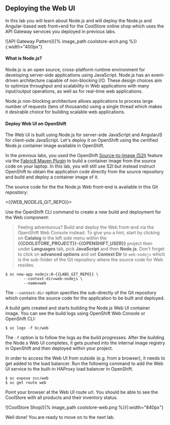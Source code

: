 ## Deploying the Web UI

In this lab you will learn about Node.js and will deploy the Node.js and Angular-based web front+end for the CoolStore online shop which uses the API Gateway services you deployed in previous labs. 

![API Gateway Pattern]({% image_path coolstore-arch.png %}){:width="400px"}

#### What is Node.js?

Node.js is an open source, cross-platform runtime environment for developing server-side applications using JavaScript. Node.js has an event-driven architecture capable of non-blocking I/O. These design choices aim to optimize throughput and scalability in Web applications with many input/output operations, as well as for real-time web applications.

Node.js non-blocking architecture allows applications to process large number of requests (tens of thousands) using a single thread which makes it desirable choice for building scalable web applications.

#### Deploy Web UI on OpenShift

The Web UI is built using Node.js for server-side JavaScript and AngularJS for client-side JavaScript. Let's deploy it on OpenShift using the certified Node.js container image available in OpenShift. 

In the previous labs, you used the OpenShift [Source-to-Image (S2I)]({{OPENSHIFT_DOCS_BASE}}/architecture/core_concepts/builds_and_image_streams.html#source-build) feature via the [Fabric8 Maven Plugin](https://maven.fabric8.io) to build a container image from the source code on your laptop. In this lab, you will still use S2I but instead instruct OpenShift to obtain the application code directly from the source repository and build and deploy a container image of it.

The source code for the the Node.js Web front-end is available in this Git repository: 

<{{WEB_NODEJS_GIT_REPO}}>

Use the OpenShift CLI command to create a new build and deployment for the Web component:

> Feeling adventurous? Build and deploy the Web front-end via the OpenShift Web Console instead. To give you a hint, start by clicking on **Catalog** in the left side menu within the **{{COOLSTORE_PROJECT}}-{{OPENSHIFT_USER}}** project then under **Languages** tab, pick **JavaScript** and then **Node.js**. Don't forget to click on **advanced options** and set **Context Dir** to `web-nodejs` which is the sub-folder of the Git repository where the source code for Web resides.

~~~shell
$ oc new-app nodejs:8~{{LABS_GIT_REPO}} \
        --context-dir=web-nodejs \
        --name=web 
~~~

The `--context-dir` option specifies the sub-directly of the Git repository which contains the source code for the application to be built and deployed.

A build gets created and starts building the Node.js Web UI container image. You can see the build logs using OpenShift Web Console or OpenShift CLI:

~~~shell
$ oc logs -f bc/web
~~~

The `-f` option is to follow the logs as the build progresses. After the building the Node.s Web UI completes, it gets pushed into the internal image registry in OpenShift and then deployed within your project.

In order to access the Web UI from outside (e.g. from a browser), it needs to get added to the load balancer. Run the following command to add the Web UI service to the built-in HAProxy load balancer in OpenShift.

~~~shell
$ oc expose svc/web
$ oc get route web
~~~

Point your browser at the Web UI route url. You should be able to see the CoolStore with all products and their inventory status.

![CoolStore Shop]({% image_path coolstore-web.png %}){:width="840px"}

Well done! You are ready to move on to the next lab.